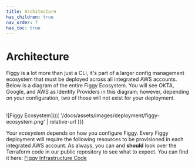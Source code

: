 ```yaml
---
title: Architecture
has_children: true
nav_order: 7
has_toc: true
---
```


# Architecture

Figgy is a lot more than just a CLI, it's part of a larger config management ecosystem that must be deployed across
all integrated AWS accounts.  Below is a diagram of the entire Figgy Ecosystem. You will see OKTA, Google, 
and AWS as Identity Providers in this diagram; however, depending on your configuration, 
two of those will not exist for your deployment.

<br/>![Figgy Ecosystem]({{ '/docs/assets/images/deployment/figgy-ecosystem.png' | relative-url }})<br/>

Your _ecosystem_ depends on how you configure Figgy. Every Figgy deployment will require the following
resources to be provisioned in each integrated AWS account. As always, you can and **should** look over the Terraform
code in our public repository to see what to expect. You can find it here: 
<a href="https://github.com/figtools/figgy/tree/master/terraform/figgy" target="_blank">Figgy Infrastructure Code</a>


